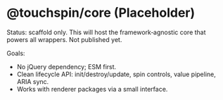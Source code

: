 @touchspin/core (Placeholder)
================================

Status: scaffold only. This will host the framework‑agnostic core that powers all wrappers. Not published yet.

Goals:
- No jQuery dependency; ESM first.
- Clean lifecycle API: init/destroy/update, spin controls, value pipeline, ARIA sync.
- Works with renderer packages via a small interface.


